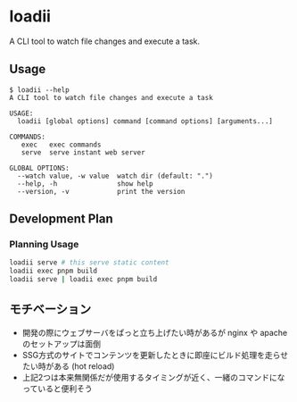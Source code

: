 # loadii
A CLI tool to watch file changes and execute a task.

## Usage
```console
$ loadii --help
A CLI tool to watch file changes and execute a task

USAGE:
  loadii [global options] command [command options] [arguments...]

COMMANDS:
   exec   exec commands
   serve  serve instant web server

GLOBAL OPTIONS:
  --watch value, -w value  watch dir (default: ".")
  --help, -h               show help
  --version, -v            print the version
```

## Development Plan
### Planning Usage
```bash
loadii serve # this serve static content
loadii exec pnpm build
loadii serve | loadii exec pnpm build
```

## モチベーション
- 開発の際にウェブサーバをぱっと立ち上げたい時があるが nginx や apache のセットアップは面倒
- SSG方式のサイトでコンテンツを更新したときに即座にビルド処理を走らせたい時がある (hot reload)
- 上記2つは本来無関係だが使用するタイミングが近く、一緒のコマンドになっていると便利そう
